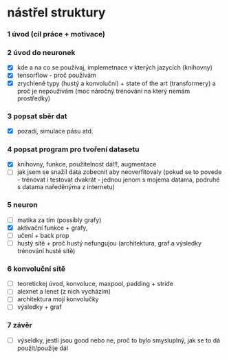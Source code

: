 # nástřel struktury

### 1 úvod (cíl práce + motivace)
### 2 úvod do neuronek
- [x] kde a na co se používaj, implemetnace v kterých jazycích (knihovny)
- [x] tensorflow - proč používám
- [x] zrychleně typy (hustý a konvoluční) + state of the art (transformery) a proč je nepoužívám (moc náročný trénování na který nemám prostředky)
### 3 popsat sběr dat
- [x] pozadí, simulace pásu atd.
### 4 popsat program pro tvoření datasetu  
- [x] knihovny, funkce, použitelnost dál!!, augmentace
- [ ] jak jsem se snažil data zobecnit aby neoverfitovaly (pokud se to povede - trénovat i testovat dvakrát - jednou jenom s mojema datama, podruhé s datama naředěnýma z internetu)
### 5 neuron
- [ ] matika za tím (possibly grafy)
- [x] aktivační funkce + grafy,
- [ ] učení + back prop
- [ ] hustý sítě + proč hustý nefungujou (architektura, graf a výsledky trénování husté sítě)
### 6 konvoluční sítě
- [ ] teoretickej úvod, konvoluce, maxpool, padding + stride
- [ ] alexnet a lenet (z nich vycházím)
- [ ] architektura mojí konvolučky
- [ ] výsledky + graf
### 7 závěr
- [ ] výseldky, jestli jsou good nebo ne, proč to bylo smysluplný, jak se to dá použít/použije dál